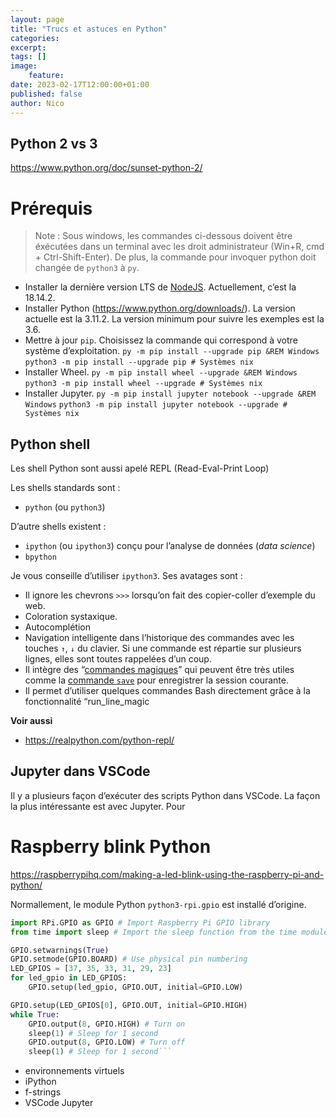 ```yaml
---
layout: page
title: "Trucs et astuces en Python"
categories:
excerpt:
tags: []
image:
    feature:
date: 2023-02-17T12:00:00+01:00
published: false
author: Nico
---
```


## Python 2 vs 3

https://www.python.org/doc/sunset-python-2/

# Prérequis

> Note : Sous windows, les commandes ci-dessous doivent être éxécutées dans un terminal avec les droit administrateur (Win+R, cmd + Ctrl-Shift-Enter). De plus, la commande pour invoquer python doit changée de `python3` à `py`.

-   Installer la dernière version LTS de [NodeJS](https://nodejs.org/en/download/). Actuellement, c’est la 18.14.2.
-   Installer Python (<https://www.python.org/downloads/>). La version actuelle est la 3.11.2. La version minimum pour suivre les exemples est la 3.6.
-   Mettre à jour `pip`. Choisissez la commande qui correspond à votre système d’exploitation.
    `py -m pip install --upgrade pip &REM Windows`
    `python3 -m pip install --upgrade pip # Systèmes nix`
-   Installer Wheel.
    `py -m pip install wheel --upgrade &REM Windows`
    `python3 -m pip install wheel --upgrade # Systèmes nix`
-   Installer Jupyter.
    `py -m pip install jupyter notebook --upgrade &REM Windows`
    `python3 -m pip install jupyter notebook --upgrade # Systèmes nix`

## Python shell

Les shell Python sont aussi apelé REPL (Read-Eval-Print Loop)

Les shells standards sont :

-   `python` (ou `python3`)

D’autre shells existent :

-   `ipython` (ou `ipython3`) conçu pour l’analyse de données (_data science_)
-   `bpython`

Je vous conseille d’utiliser `ipython3`.
Ses avatages sont :

-   Il ignore les chevrons `>>>` lorsqu’on fait des copier-coller d’exemple du web.
-   Coloration systaxique.
-   Autocomplétion
-   Navigation intelligente dans l’historique des commandes avec les touches `↑`, `↓` du clavier. Si une commande est répartie sur plusieurs lignes, elles sont toutes rappelées d’un coup.
-   Il intègre des “[commandes magiques](https://ipython.readthedocs.io/en/stable/interactive/magics.html)” qui peuvent être très utiles comme la [commande `save`](https://ipython.readthedocs.io/en/stable/interactive/magics.html#magic-save) pour enregistrer la session courante.
-   Il permet d’utiliser quelques commandes Bash directement grâce à la fonctionnalité “run_line_magic

**Voir aussi**

-   https://realpython.com/python-repl/

## Jupyter dans VSCode

Il y a plusieurs façon d’exécuter des scripts Python dans VSCode. La façon la plus intéressante est avec Jupyter. Pour

# Raspberry blink Python

<https://raspberrypihq.com/making-a-led-blink-using-the-raspberry-pi-and-python/>

Normallement, le module Python `python3-rpi.gpio` est installé d’origine.

````python
import RPi.GPIO as GPIO # Import Raspberry Pi GPIO library
from time import sleep # Import the sleep function from the time module

GPIO.setwarnings(True)
GPIO.setmode(GPIO.BOARD) # Use physical pin numbering
LED_GPIOS = [37, 35, 33, 31, 29, 23]
for led_gpio in LED_GPIOS:
    GPIO.setup(led_gpio, GPIO.OUT, initial=GPIO.LOW)

GPIO.setup(LED_GPIOS[0], GPIO.OUT, initial=GPIO.HIGH)
while True:
    GPIO.output(8, GPIO.HIGH) # Turn on
    sleep(1) # Sleep for 1 second
    GPIO.output(8, GPIO.LOW) # Turn off
    sleep(1) # Sleep for 1 second```
````





- environnements virtuels
- iPython
- f-strings
- VSCode Jupyter

